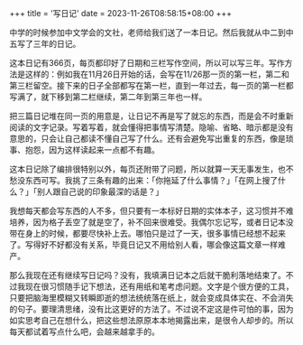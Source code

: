 +++
title = '写日记'
date = 2023-11-26T08:58:15+08:00
+++

中学的时候参加中文学会的文社，老师给我们送了一本日记。然后我就从中二到中五写了三年的日记。

这本日记有366页，每页都印好了日期和三栏写作空间，所以可以写三年。写作方法是这样的：例如我在11月26日开始的话，会写在11/26那一页的第一栏，第二和第三栏留空。接下来的日子全部都写在第一栏，直到一年过去，每一页的第一栏都写满了，就下移到第二栏继续，第二年到第三年也一样。

把三篇日记堆在同一页的用意是，让日记不再是写了就忘的东西，而是会不时重新阅读的文字记录。写着写着，就会懂得把事情写清楚。隐喻、省略、暗示都是没有意思的，只会让自己都读不懂自己写了什么。还有会避免写出重复的东西，像是琐事、抱怨，因为这样读起来一点都不有趣。

这本日记除了编排很特别以外，每页还附带了问题，所以就算一天无事发生，也不愁没东西可写。我挑了三条有趣的出来：「你拖延了什么事情？」「在网上搜了什么？」「别人跟自己说的印象最深的话是？」

我想每天都会写东西的人不多，但只要有一本标好日期的实体本子，这习惯并不难培养，因为格子丢空了就是空了，补不回来很难受。我偶尔忘记写，或者日记本没带在身上的时候，都要尽快补上去。哪怕只是过了一天，很多事情已经想不起来了。写得好不好都没有关系，毕竟日记又不用给别人看，哪会像这篇文章一样难产。

那么我现在还有继续写日记吗？没有，我填满日记本之后就干脆利落地结束了。不过我现在很习惯随手记下想法，还有用纸和笔考虑问题。文字是个很方便的工具，只要把脑海里模糊又转瞬即逝的想法统统落在纸上，就会变成具体实在、不会消失的句子。要理清思绪，没有比这更好的方法了。不过说不定这是件可怕的事，因为如实思考自己在想什么，把这些想法原原本本地揭露出来，是很令人却步的。所以每天都试着写点什么吧，会越来越拿手的。